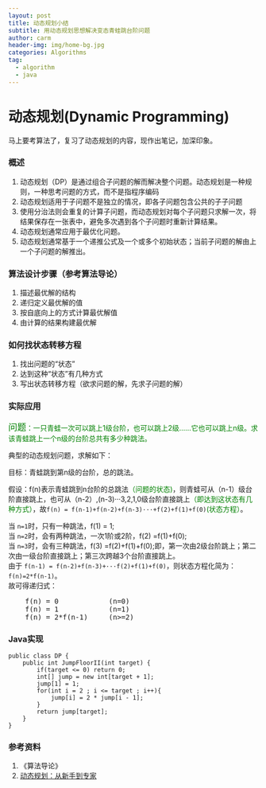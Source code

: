 ```yaml
---
layout: post
title: 动态规划小结
subtitle: 用动态规划思想解决变态青蛙跳台阶问题
author: carm
header-img: img/home-bg.jpg
categories: Algorithms
tag:
  - algorithm
  - java
---
```

# 动态规划(Dynamic Programming)
马上要考算法了，复习了动态规划的内容，现作出笔记，加深印象。

### 概述
1. 动态规划（DP）是通过组合子问题的解而解决整个问题。动态规划是一种规则，一种思考问题的方式，而不是指程序编码
2. 动态规划适用于子问题不是独立的情况，即各子问题包含公共的子子问题
3. 使用分治法则会重复的计算子问题，而动态规划对每个子问题只求解一次，将结果保存在一张表中，避免多次遇到各个子问题时重新计算结果。
4. 动态规划通常应用于最优化问题。
5. 动态规划通常基于一个递推公式及一个或多个初始状态；当前子问题的解由上一个子问题的解推出。

### 算法设计步骤（参考算法导论）
1. 描述最优解的结构
2. 递归定义最优解的值
3. 按自底向上的方式计算最优解值
4. 由计算的结果构建最优解

### 如何找状态转移方程
1. 找出问题的“状态”
2. 达到这种“状态”有几种方式
3. 写出状态转移方程（欲求问题的解，先求子问题的解）

### 实际应用
<p style="color: green"><span style='color:green;font-size:18px'>问题</span>：一只青蛙一次可以跳上1级台阶，也可以跳上2级……它也可以跳上n级。求该青蛙跳上一个n级的台阶总共有多少种跳法。</p>
<p>典型的动态规划问题，求解如下：</p>
目标：青蛙跳到第n级的台阶，总的跳法。
<p>假设：f(n)表示青蛙跳到n台阶的总跳法<span style="color:green">（问题的状态)</span>，则青蛙可从（n-1）级台阶直接跳上，也可从（n-2）,(n-3)···3,2,1,0级台阶直接跳上<span style="color:green">（即达到这状态有几种方式）</span>，故<code>f(n) = f(n-1)+f(n-2)+f(n-3)···+f(2)+f(1)+f(0)</code><span style="color:green">(状态方程）</span>。</p>
当 <code>n=1</code>时，只有一种跳法，f(1) = 1;<br>
当 <code>n=2</code>时，会有两种跳法，一次1阶或2阶，f(2) =f(1)+f(0);<br> 
当 <code>n=3</code>时，会有三种跳法，f(3) =f(2)+f(1)+f(0);即，第一次由2级台阶跳上；第二次由一级台阶直接跳上；第三次跨越3个台阶直接跳上。<br>
由于 <code>f(n-1) = f(n-2)+f(n-3)+···f(2)+f(1)+f(0)</code>，则状态方程化简为：<code>f(n)=2*f(n-1)</code>。<br/>
故可得递归式：
<pre>
	f(n) = 0 			(n=0)
	f(n) = 1 			(n=1)
	f(n) = 2*f(n-1) 	(n>=2)
</pre>

### Java实现
	public class DP {
     	public int JumpFloorII(int target) {
         	if(target <= 0) return 0;       
            int[] jump = new int[target + 1];            
            jump[1] = 1;                 
            for(int i = 2 ; i <= target ; i++){               
                jump[i] = 2 * jump[i - 1];
            }
            return jump[target];	
     	}
	}

### 参考资料
1. 《算法导论》
2.  [动态规划：从新手到专家](http://www.360doc.cn/article/8076359_289597587.html)
